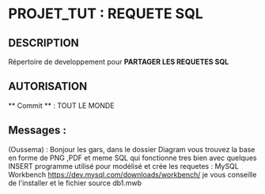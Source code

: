 # PROJET_TUT : REQUETE SQL

## DESCRIPTION
  Répertoire de developpement pour **PARTAGER LES REQUETES SQL**
  
## AUTORISATION
  ** Commit ** : TOUT LE MONDE


## Messages : 
(Oussema) : Bonjour  les gars, dans le dossier Diagram vous trouvez la base en forme de PNG ,PDF et meme SQL
qui fonctionne tres bien avec quelques INSERT
programme utilisé pour modélisé et crée les requetes : MySQL Workbench https://dev.mysql.com/downloads/workbench/ 
je vous conseille de l'installer et le fichier source db1.mwb 

~~~~ ✌☮
